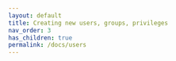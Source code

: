 ```yaml
---
layout: default
title: Creating new users, groups, privileges
nav_order: 3
has_children: true
permalink: /docs/users
---
```

